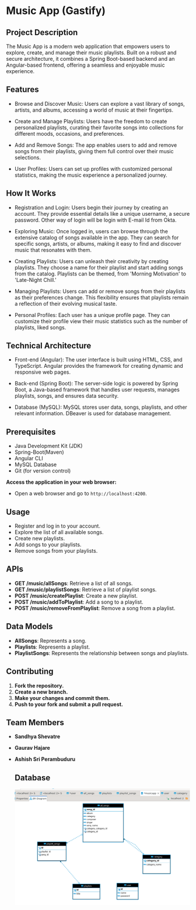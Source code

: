 # Music App (Gastify)

## Project Description
The Music App is a modern web application that empowers users to explore, create, and manage their music playlists. Built on a robust and secure architecture, it combines a Spring Boot-based backend and an Angular-based frontend, offering a seamless and enjoyable music experience.

## Features
- Browse and Discover Music: Users can explore a vast library of songs, artists, and albums, accessing a world of music at their fingertips.

- Create and Manage Playlists: Users have the freedom to create personalized playlists, curating their favorite songs into collections for different moods, occasions, and preferences.

- Add and Remove Songs: The app enables users to add and remove songs from their playlists, giving them full control over their music selections.

- User Profiles: Users can set up profiles with customized personal statistics, making the music experience a personalized journey.

## How It Works

- Registration and Login: Users begin their journey by creating an account. They provide essential details like a unique username, a secure password. Other way of login will be login with E-mail Id from Okta. 

- Exploring Music: Once logged in, users can browse through the extensive catalog of songs available in the app. They can search for specific songs, artists, or albums, making it easy to find and discover music that resonates with them.

- Creating Playlists: Users can unleash their creativity by creating playlists. They choose a name for their playlist and start adding songs from the catalog. Playlists can be themed, from 'Morning Motivation' to 'Late-Night Chill.'

- Managing Playlists: Users can add or remove songs from their playlists as their preferences change. This flexibility ensures that playlists remain a reflection of their evolving musical taste.

- Personal Profiles: Each user has a unique profile page. They can customize their profile view their music statistics such as the number of playlists, liked songs.

## Technical Architecture

- Front-end (Angular): The user interface is built using HTML, CSS, and TypeScript. Angular provides the framework for creating dynamic and responsive web pages.

- Back-end (Spring Boot): The server-side logic is powered by Spring Boot, a Java-based framework that handles user requests, manages playlists, songs, and ensures data security.

- Database (MySQL): MySQL stores user data, songs, playlists, and other relevant information. DBeaver is used for database management.
  
## Prerequisites
- Java Development Kit (JDK)
- Spring-Boot(Maven)
- Angular CLI
- MySQL Database
- Git (for version control)

**Access the application in your web browser:**
- Open a web browser and go to `http://localhost:4200`.

## Usage
- Register and log in to your account.
- Explore the list of all available songs.
- Create new playlists.
- Add songs to your playlists.
- Remove songs from your playlists.

## APIs
- **GET /music/allSongs**: Retrieve a list of all songs.
- **GET /music/playlistSongs**: Retrieve a list of playlist songs.
- **POST /music/createPlaylist**: Create a new playlist.
- **POST /music/addToPlaylist**: Add a song to a playlist.
- **POST /music/removeFromPlaylist**: Remove a song from a playlist.

## Data Models
- **AllSongs**: Represents a song.
- **Playlists**: Represents a playlist.
- **PlaylistSongs**: Represents the relationship between songs and playlists.

## Contributing
1. **Fork the repository.**
2. **Create a new branch.**
3. **Make your changes and commit them.**
4. **Push to your fork and submit a pull request.**

## Team Members
- **Sandhya Shevatre**
- **Gaurav Hajare**
- **Ashish Sri Perambuduru**

  ## Database

  ![Forum System UML View](database.png)

